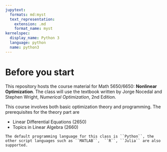 ```yaml
---
jupytext:
  formats: md:myst
  text_representation:
    extension: .md
    format_name: myst
kernelspec:
  display_name: Python 3
  language: python
  name: python3
---
```



# Before you start

This repository hosts the course material for Math 5650/6650: **Nonlinear Optimization**. The class will use the textbook written by Jorge Nocedal and Stephen Wright, *Numerical Optimization*, 2nd Edition.

This course involves both basic optimization theory and programming. The prerequisites for the theory part are

- Linear Differential Equations (2650)
- Topics in Linear Algebra (2660)

```{note}
The default programming language for this class is ``Python``, the other script languages such as ``MATLAB``,  ``R``, ``Julia`` are also supported. 
```
